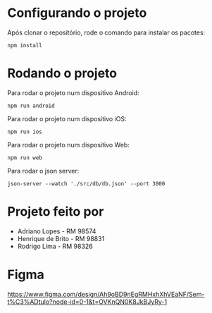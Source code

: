 # Configurando o projeto
Após clonar o repositório, rode o comando para instalar os pacotes:

`npm install`

# Rodando o projeto
Para rodar o projeto num dispositivo Android:

`npm run android`

Para rodar o projeto num dispositivo iOS:

`npm run ios`

Para rodar o projeto num dispositivo Web:

`npm run web`

Para rodar o json server: 

`json-server --watch './src/db/db.json' --port 3000`


# Projeto feito por

* Adriano Lopes - RM 98574
* Henrique de Brito - RM 98831
* Rodrigo Lima - RM 98326

# Figma

https://www.figma.com/design/Ah9oBD9nEgRMHxhXhVEaNF/Sem-t%C3%ADtulo?node-id=0-1&t=OVKnQN0K8JkBJyRy-1
